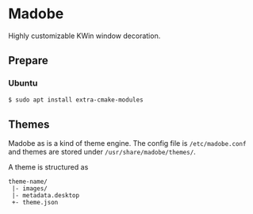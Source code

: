 Madobe
======

Highly customizable KWin window decoration.

Prepare
-------

### Ubuntu

```sh
$ sudo apt install extra-cmake-modules
```

Themes
------

Madobe as is a kind of theme engine. The config file is `/etc/madobe.conf` and
themes are stored under `/usr/share/madobe/themes/`.

A theme is structured as

```
theme-name/
 |- images/
 |- metadata.desktop
 +- theme.json
```
